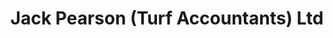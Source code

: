 ---
title: "Jack Pearson (Turf Accountants) Ltd"
url: /huddersfield/jack-pearson-turf-accountants-ltd/
shop: bookmaker
---
